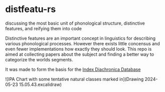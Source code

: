 # distfeatu-rs
discussing the most basic unit of phonological structure, distinctive features, and reifying them into code


Distinctive features are an important concept in linguistics for describing various phonological processes. 
However there exists little concensus and even fewer implementations how exactly they should look. 
This repo is aimed at collecting papers about the subject and finding a better way to categorize the worlds segments.

It was made to form the basis for the [Index Diachronica Database](https://github.com/quilde/indexdiachronica)


![IPA Chart with some tentative natural classes marked in](Drawing 2024-05-23 15.05.43.excalidraw)